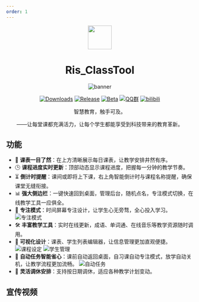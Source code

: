 ```yaml
---
order: 1
---
```


<div align="center">

<img src="/icon/ACS/Ris_ClassTool.png" width="64"/>

# Ris_ClassTool

<ArticleMetadata />

![banner](/images/Ris_Classtool/banner.png)

[![Downloads](https://img.shields.io/github/downloads/Ris-Soft/Ris_ClassTool/total?style=social&label=Downloads&logo=github)](https://github.com/Ris-Soft/Ris_ClassTool/releases/latest)
[![Release](https://img.shields.io/github/v/release/Ris-Soft/Ris_ClassTool?style=flat&color=%233fb950&label=正式版)](https://github.com/Ris-Soft/Ris_ClassTool/releases/latest)
[![Beta](https://img.shields.io/github/v/release/Ris-Soft/Ris_ClassTool?include_prereleases&style=flat&color=orange&label=测试版)](https://github.com/Ris-Soft/Ris_ClassTool/releases)
[![QQ群](https://img.shields.io/badge/-QQ%E7%BE%A4%EF%BD%9C939571490-blue?style=flat&logo=QQ)](https://qm.qq.com/q/nl64TDpnk6)
[![bilibili](https://img.shields.io/badge/-UP%E4%B8%BB%EF%BD%9CPYLXU-%23FB7299?style=flat&logo=bilibili)](https://space.bilibili.com/1481617182)

智慧教育，触手可及。

——让每堂课都充满活力，让每个学生都能享受到科技带来的教育革新。

</div>

<GitHubCard owner="Ris-Soft" repo="Ris_ClassTool" />

<Linkcard url="https://app.3r60.top/Ris_ClassTool" title="Ris_ClassTool 官网" description="https://app.3r60.top/Ris_ClassTool" logo="/icon/ACS/Ris_ClassTool.png"/>

## 功能
- 📅 **课表一目了然**：在上方清晰展示每日课表，让教学安排井然有序。
- 🕒 **课程进度实时更新**：顶部动态显示课程进度，把握每一分钟的教学节奏。
- ⏳ **倒计时提醒**：课间或即将上下课，右上角智能倒计时与课程名称提醒，确保课堂无缝衔接。
- 📊 **强大侧边栏**：一键快速回到桌面，管理后台，随机点名，专注模式切换，在线教学工具一应俱全。
- 🎯 **专注模式**：时间屏幕专注设计，让学生心无旁骛，全心投入学习。
  ![专注模式](https://app.3r60.top/assets/img/screenshots/Ris_ClassTool/b0cc54118e8a173581e33556c4570a9c.png)
- 🛠️ **丰富教学工具**：实时在线更新，成语、单词通、在线音乐等教学资源随时调用。
- 🎨 **可视化设计**：课表、学生列表编辑器，让信息管理更加直观便捷。
  ![课程设定](https://app.3r60.top/assets/img/screenshots/Ris_ClassTool/%E8%AF%BE%E8%A1%A8%E7%BC%96%E8%BE%91.png)
  ![学生管理](https://app.3r60.top/assets/img/screenshots/Ris_ClassTool/%E9%9A%8F%E6%9C%BA%E7%82%B9%E5%90%8D.png)
- 🤖 **自动任务智能省心**：课前自动返回桌面，自习课自动专注模式，放学自动关机，让教学流程更加流畅。
  ![自动任务](https://app.3r60.top/assets/img/screenshots/Ris_ClassTool/fb7ade3cf5b4272954810b69ca432b76.png)
- 📆 **灵活调休安排**：支持按日期调休，适应各种教学计划变动。

## 宣传视频
<BilibiliVideo bvid="BV1A96SYHEnz" />